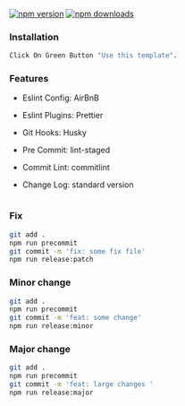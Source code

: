 [![npm version](https://badge.fury.io/js/base-es6-template.svg)](https://badge.fury.io/js/base-es6-template)
[![npm downloads](https://img.shields.io/npm/dt/base-es6-template.svg?style=flat)](https://www.npmjs.com/package/base-es6-template)

### Installation
```bash
Click On Green Button "Use this template".
```

### Features
- Eslint Config: AirBnB
- Eslint Plugins: Prettier

- Git Hooks: Husky
- Pre Commit: lint-staged

- Commit Lint: commitlint
- Change Log: standard version
```yaml
```

### Fix
```bash
git add .
npm run precommit
git commit -m 'fix: some fix file'
npm run release:patch
```

### Minor change
```bash
git add .
npm run precommit
git commit -m 'feat: some change'
npm run release:minor
```

### Major change
```bash
git add .
npm run precommit
git commit -m 'feat: large changes '
npm run release:major
```
